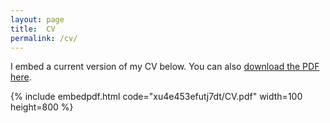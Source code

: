 ```yaml
---
layout: page
title:  CV
permalink: /cv/
---
```




I embed a current version of my CV below. You can also [download the PDF here](CV.pdf).


{% include embedpdf.html code="xu4e453efutj7dt/CV.pdf" width=100 height=800 %}



